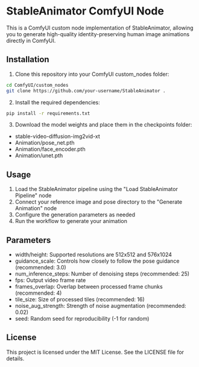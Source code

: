 # StableAnimator ComfyUI Node

This is a ComfyUI custom node implementation of StableAnimator, allowing you to generate high-quality identity-preserving human image animations directly in ComfyUI.

## Installation

1. Clone this repository into your ComfyUI custom_nodes folder:
```bash
cd ComfyUI/custom_nodes
git clone https://github.com/your-username/StableAnimator .
```

2. Install the required dependencies:
```bash
pip install -r requirements.txt
```

3. Download the model weights and place them in the checkpoints folder:
- stable-video-diffusion-img2vid-xt
- Animation/pose_net.pth
- Animation/face_encoder.pth  
- Animation/unet.pth

## Usage

1. Load the StableAnimator pipeline using the "Load StableAnimator Pipeline" node
2. Connect your reference image and pose directory to the "Generate Animation" node
3. Configure the generation parameters as needed
4. Run the workflow to generate your animation

## Parameters

- width/height: Supported resolutions are 512x512 and 576x1024
- guidance_scale: Controls how closely to follow the pose guidance (recommended: 3.0)
- num_inference_steps: Number of denoising steps (recommended: 25)
- fps: Output video frame rate
- frames_overlap: Overlap between processed frame chunks (recommended: 4)
- tile_size: Size of processed tiles (recommended: 16)
- noise_aug_strength: Strength of noise augmentation (recommended: 0.02)
- seed: Random seed for reproducibility (-1 for random)

## License

This project is licensed under the MIT License. See the LICENSE file for details.